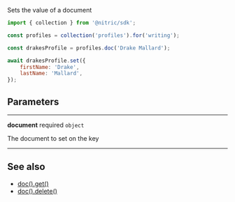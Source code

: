 Sets the value of a document

```javascript
import { collection } from '@nitric/sdk';

const profiles = collection('profiles').for('writing');

const drakesProfile = profiles.doc('Drake Mallard');

await drakesProfile.set({
    firstName: 'Drake',
    lastName: 'Mallard',
});
```

## Parameters

---

**document** required `object`

The document to set on the key

---

## See also
 - [doc().get()](./collection-doc-get.md)
 - [doc().delete()](./collection-doc-delete.md)